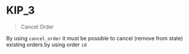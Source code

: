 # KIP_3
> Cancel Order

By using `cancel_order` it must be possible to cancel (remove from state) existing orders by using order `id`
